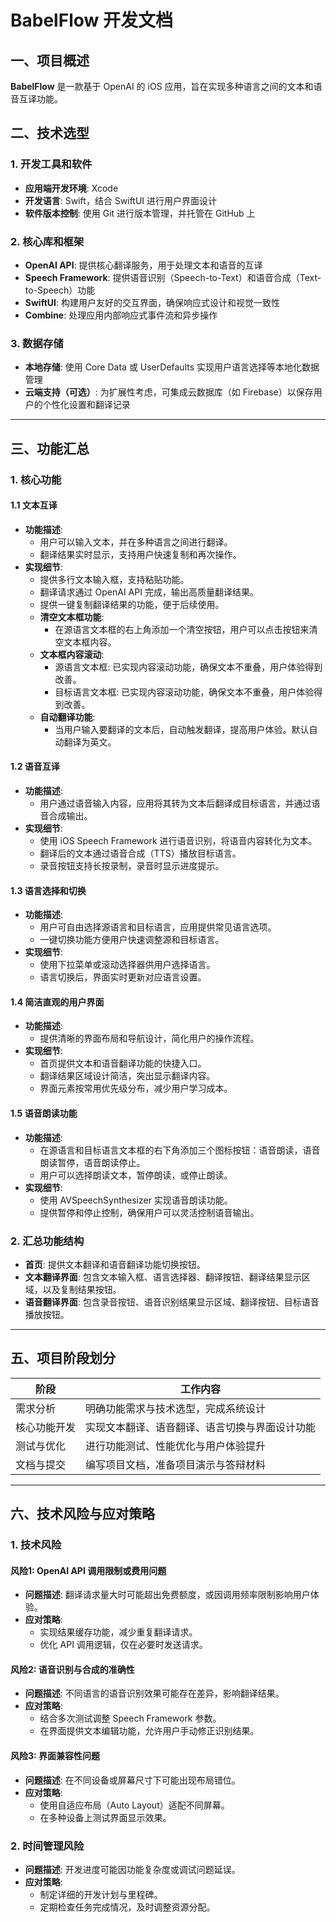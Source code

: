 # BabelFlow 开发文档

## 一、项目概述

**BabelFlow** 是一款基于 OpenAI 的 iOS 应用，旨在实现多种语言之间的文本和语音互译功能。

## 二、技术选型

### 1. 开发工具和软件

- **应用端开发环境**: Xcode
- **开发语言**: Swift，结合 SwiftUI 进行用户界面设计
- **软件版本控制**: 使用 Git 进行版本管理，并托管在 GitHub 上

### 2. 核心库和框架

- **OpenAI API**: 提供核心翻译服务，用于处理文本和语音的互译
- **Speech Framework**: 提供语音识别（Speech-to-Text）和语音合成（Text-to-Speech）功能
- **SwiftUI**: 构建用户友好的交互界面，确保响应式设计和视觉一致性
- **Combine**: 处理应用内部响应式事件流和异步操作

### 3. 数据存储

- **本地存储**: 使用 Core Data 或 UserDefaults 实现用户语言选择等本地化数据管理
- **云端支持（可选）**: 为扩展性考虑，可集成云数据库（如 Firebase）以保存用户的个性化设置和翻译记录

---

## 三、功能汇总

### 1. 核心功能

#### 1.1 文本互译
- **功能描述**:
  - 用户可以输入文本，并在多种语言之间进行翻译。
  - 翻译结果实时显示，支持用户快速复制和再次操作。
- **实现细节**:
  - 提供多行文本输入框，支持粘贴功能。
  - 翻译请求通过 OpenAI API 完成，输出高质量翻译结果。
  - 提供一键复制翻译结果的功能，便于后续使用。
  - **清空文本框功能**:
    - 在源语言文本框的右上角添加一个清空按钮，用户可以点击按钮来清空文本框内容。
  - **文本框内容滚动**: 
    - 源语言文本框: 已实现内容滚动功能，确保文本不重叠，用户体验得到改善。
    - 目标语言文本框: 已实现内容滚动功能，确保文本不重叠，用户体验得到改善。
  - **自动翻译功能**:
    - 当用户输入要翻译的文本后，自动触发翻译，提高用户体验。默认自动翻译为英文。

#### 1.2 语音互译
- **功能描述**:
  - 用户通过语音输入内容，应用将其转为文本后翻译成目标语言，并通过语音合成输出。
- **实现细节**:
  - 使用 iOS Speech Framework 进行语音识别，将语音内容转化为文本。
  - 翻译后的文本通过语音合成（TTS）播放目标语言。
  - 录音按钮支持长按录制，录音时显示进度提示。

#### 1.3 语言选择和切换
- **功能描述**:
  - 用户可自由选择源语言和目标语言，应用提供常见语言选项。
  - 一键切换功能方便用户快速调整源和目标语言。
- **实现细节**:
  - 使用下拉菜单或滚动选择器供用户选择语言。
  - 语言切换后，界面实时更新对应语言设置。

#### 1.4 简洁直观的用户界面
- **功能描述**:
  - 提供清晰的界面布局和导航设计，简化用户的操作流程。
- **实现细节**:
  - 首页提供文本和语音翻译功能的快捷入口。
  - 翻译结果区域设计简洁，突出显示翻译内容。
  - 界面元素按常用优先级分布，减少用户学习成本。

#### 1.5 语音朗读功能
- **功能描述**:
  - 在源语言和目标语言文本框的右下角添加三个图标按钮：语音朗读，语音朗读暂停，语音朗读停止。
  - 用户可以选择朗读文本，暂停朗读，或停止朗读。
- **实现细节**:
  - 使用 AVSpeechSynthesizer 实现语音朗读功能。
  - 提供暂停和停止控制，确保用户可以灵活控制语音输出。

### 2. 汇总功能结构

- **首页**: 提供文本翻译和语音翻译功能切换按钮。
- **文本翻译界面**: 包含文本输入框、语言选择器、翻译按钮、翻译结果显示区域，以及复制结果按钮。
- **语音翻译界面**: 包含录音按钮、语音识别结果显示区域、翻译按钮、目标语音播放按钮。

---

## 五、项目阶段划分

| 阶段     | 工作内容                    |
| ------ | ----------------------- |
| 需求分析   | 明确功能需求与技术选型，完成系统设计      |
| 核心功能开发 | 实现文本翻译、语音翻译、语言切换与界面设计功能 |
| 测试与优化  | 进行功能测试、性能优化与用户体验提升      |
| 文档与提交  | 编写项目文档，准备项目演示与答辩材料      |

---

## 六、技术风险与应对策略

### 1. 技术风险

#### 风险1: OpenAI API 调用限制或费用问题

- **问题描述**: 翻译请求量大时可能超出免费额度，或因调用频率限制影响用户体验。
- **应对策略**:
  - 实现结果缓存功能，减少重复翻译请求。
  - 优化 API 调用逻辑，仅在必要时发送请求。

#### 风险2: 语音识别与合成的准确性

- **问题描述**: 不同语言的语音识别效果可能存在差异，影响翻译结果。
- **应对策略**:
  - 结合多次测试调整 Speech Framework 参数。
  - 在界面提供文本编辑功能，允许用户手动修正识别结果。

#### 风险3: 界面兼容性问题

- **问题描述**: 在不同设备或屏幕尺寸下可能出现布局错位。
- **应对策略**:
  - 使用自适应布局（Auto Layout）适配不同屏幕。
  - 在多种设备上测试界面显示效果。

### 2. 时间管理风险
- **问题描述**: 开发进度可能因功能复杂度或调试问题延误。
- **应对策略**:
  - 制定详细的开发计划与里程碑。
  - 定期检查任务完成情况，及时调整资源分配。
